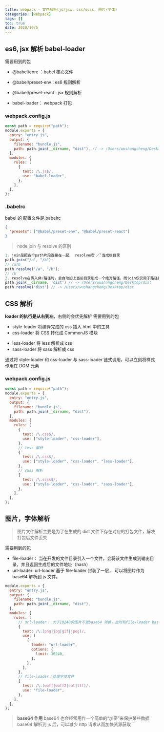 ```yaml
---
title: webpack - 文件解析(js/jsx, css/scss, 图片/字体)
categories: [webpack]
tags: []
toc: true
date: 2020/10/5
---
```


## es6, jsx 解析 babel-loader

需要用到的包

- @babel/core ：babel 核心文件
- @babel/preset-env : es6 规则解析
- @babel/preset-react : jsx 规则解析

- babel-loader： webpack 打包

### webpack.config.js

```js
const path = require("path");
module.exports = {
  entry: "entry.js",
  output: {
    filename: "bundle.js",
    path: path.join(__dirname, "dist"), // -> /Users/wushangcheng/Desktop/dist
  },
  modules: {
    rules: [
      {
        test: /\.js$/,
        use: "babel-loader",
      },
    ],
  },
};
```

### .babelrc

babel 的 配置文件是.babelrc

```json
{
  "presets": ["@babel/preset-env", "@babel/preset-react"]
}
```

> node join 与 resolve 的区别

```js
1. join是把各个path片段连接在一起， resolve把‘／’当成根目录
path.join("/a", "/b");
// /a/b
path.resolve("/a", "/b");
// /b
2. resolve在传入非/路径时，会自动加上当前目录形成一个绝对路径，而join仅仅用于路径拼接
path.join(__dirname, 'dist') // -> /Users/wushangcheng/Desktop/dist
path.resolve('dist') // -> /Users/wushangcheng/Desktop/dist
```

## CSS 解析

**loader 的执行是从右到左**，右侧的会优先解析
需要用到的包

- style-loader 将编译完成的 css 插入 html 中的工具
- css-loader 将 CSS 转化成 CommonJS 模块

* less-loader 将 less 解析成 css
* sass-loader 将 sass 解析成 css

通过将 style-loader 和 css-loader 与 sass-loader 链式调用，可以立刻将样式作用在 DOM 元素

### webpack.config.js

```js
const path = require("path");
module.exports = {
  entry: "entry.js",
  output: {
    filename: "bundle.js",
    path: path.join(__dirname, "dist"),
  },
  modules: {
    rules: [
      {
        test: /\.css$/,
        use: ["style-loader", "css-loader"],
      },
      // less 解析
      {
        test: /\.css$/,
        use: ["style-loader", "css-loader", "less-loader"],
      },
      // sass 解析
      {
        test: /\.scss$/,
        use: ["style-loader", "css-loader", "sass-loader"],
      },
    ],
  },
};
```

## 图片，字体解析

> 图片文件解析主要是为了在生成的 dist 文件下存在对应的打包文件，解决打包后文件丢失

需要用到的包

- file-loader： 当在开发的文件目录引入一个文件，会将该文件生成到输出目录，并且返回生成后的文件地址（hash）
- url-loader: url-loader 基于 file-loader 封装了一层， 可以将图片作为 base64 解析到 js 文件。

```js
module.exports = {
  entry: "entry.js",
  output: {
    filename: "bundle.js",
    path: path.join(__dirname, "dist"),
  },
  modules: {
    rules: [
      // url-loader： 大于10240的图片不做base64 转换，此时和file-loader base64转换
      {
        test: /\.(png|jpg|gif|jpeg)/,
        use: [
          {
            loader: "url-loader",
            options: {
              limit: 10240,
            },
          },
        ],
      },
      // file-loader：处理字体文件
      {
        test: /\.(woff|woff2|eot|ttf)/,
        use: "file-loader",
      },
    ],
  },
};
```

> **base64 作用**
> base64 也会经常用作一个简单的“加密”来保护某些数据
> base64 解析到 js 后，可以减少 http 请求从而加快资源获取
